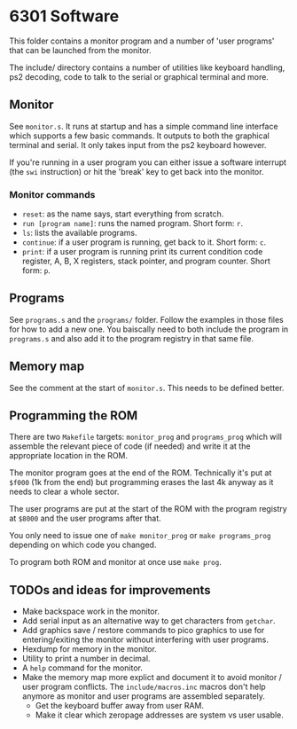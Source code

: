 # 6301 Software

This folder contains a monitor program and a number of 'user programs' that can
be launched from the monitor.

The include/ directory contains a number of utilities like keyboard handling,
ps2 decoding, code to talk to the serial or graphical terminal and more.

## Monitor

See `monitor.s`. It runs at startup and has a simple command line interface
which supports a few basic commands. It outputs to both the graphical terminal
and serial. It only takes input from the ps2 keyboard however.

If you're running in a user program you can either issue a software interrupt
(the `swi` instruction) or hit the 'break' key to get back into the monitor.

### Monitor commands

 * `reset`: as the name says, start everything from scratch.
 * `run [program name]`: runs the named program. Short form: `r`.
 * `ls`: lists the available programs.
 * `continue`: if a user program is running, get back to it. Short form: `c`.
 * `print`: if a user program is running print its current condition code
   register, A, B, X registers, stack pointer, and program counter. Short form: `p`.

## Programs

See `programs.s` and the `programs/` folder. Follow the examples in those files
for how to add a new one. You baiscally need to both include the program in
`programs.s` and also add it to the program registry in that same file.

## Memory map

See the comment at the start of `monitor.s`. This needs to be defined better.

## Programming the ROM

There are two `Makefile` targets: `monitor_prog` and `programs_prog` which will
assemble the relevant piece of code (if needed) and write it at the appropriate
location in the ROM.

The monitor program goes at the end of the ROM. Technically it's put at `$f000`
(1k from the end) but programming erases the last 4k anyway as it needs to clear
a whole sector.

The user programs are put at the start of the ROM with the program registry at
`$8000` and the user programs after that.

You only need to issue one of `make monitor_prog` or `make programs_prog`
depending on which code you changed.

To program both ROM and monitor at once use `make prog`.

## TODOs and ideas for improvements

 * Make backspace work in the monitor.
 * Add serial input as an alternative way to get characters from `getchar`.
 * Add graphics save / restore commands to pico graphics to use for
   entering/exiting the monitor without interfering with user programs.
 * Hexdump for memory in the monitor.
 * Utility to print a number in decimal.
 * A `help` command for the monitor.
 * Make the memory map more explict and document it to avoid monitor / user
   program conflicts. The `include/macros.inc` macros don't help anymore as
   monitor and user programs are assembled separately.
   * Get the keyboard buffer away from user RAM.
   * Make it clear which zeropage addresses are system vs user usable.
